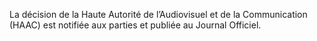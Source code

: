 La décision de la Haute Autorité de l’Audiovisuel et de la Communication (HAAC) est notifiée aux parties et publiée au Journal Officiel.